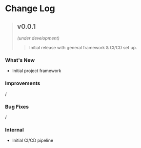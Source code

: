 # Change Log

<!------------------------------------------------------------------------------------------------->
> ## v0.0.1
> *(under development)*
> > Initial release with general framework & CI/CD set up.
<!------------------------------------------------------------------------------------------------->

### What's New
- Initial project framework

### Improvements
/

### Bug Fixes
/

### Internal
- Initial CI/CD pipeline